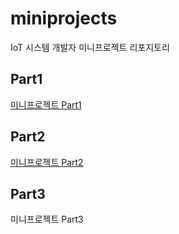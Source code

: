 # miniprojects
IoT 시스템 개발자 미니프로젝트 리포지토리

## Part1
[미니프로젝트 Part1](https://github.com/Gayeon-Leee/miniprojects/tree/main/part1)

## Part2
[미니프로젝트 Part2](https://github.com/Gayeon-Leee/miniprojects/tree/main/part2)

## Part3
미니프로젝트 Part3

